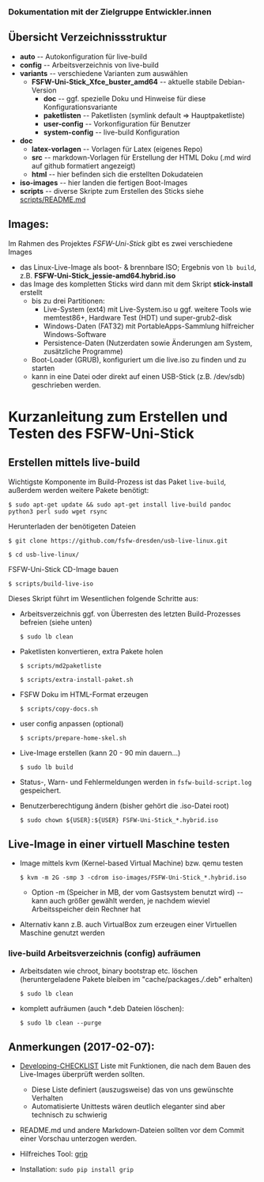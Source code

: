 ### Dokumentation mit der Zielgruppe Entwickler.innen

## Übersicht Verzeichnissstruktur

* __auto__    -- Autokonfiguration für live-build
* __config__    -- Arbeitsverzeichnis von live-build
* __variants__    -- verschiedene Varianten zum auswählen
   - __FSFW-Uni-Stick_Xfce_buster_amd64__ -- aktuelle stabile Debian-Version
      - __doc__ -- ggf. spezielle Doku und Hinweise für diese Konfigurationsvariante
      - __paketlisten__ -- Paketlisten (symlink default => Hauptpaketliste)
      - __user-config__ -- Vorkonfiguration für Benutzer
      - __system-config__ -- live-build Konfiguration
* __doc__
   - __latex-vorlagen__ -- Vorlagen für Latex (eigenes Repo)
   - __src__ -- markdown-Vorlagen für Erstellung der HTML Doku (.md wird auf github formatiert angezeigt)
   - __html__ -- hier befinden sich die erstellten Dokudateien
* __iso-images__ -- hier landen die fertigen Boot-Images
* __scripts__ -- diverse Skripte zum Erstellen des Sticks siehe [scripts/README.md](../scripts/README.md)

## Images:
Im Rahmen des Projektes *FSFW-Uni-Stick* gibt es zwei verschiedene Images
* das Linux-Live-Image als boot- & brennbare ISO; Ergebnis von `lb build`, z.B. **FSFW-Uni-Stick_jessie-amd64.hybrid.iso**
* das Image des kompletten Sticks wird dann mit dem Skript **stick-install** erstellt
    * bis zu drei Partitionen:
        * Live-System (ext4) mit Live-System.iso u ggf. weitere Tools wie memtest86+, Hardware Test (HDT) und super-grub2-disk
        * Windows-Daten (FAT32) mit PortableApps-Sammlung hilfreicher Windows-Software
        * Persistence-Daten (Nutzerdaten sowie Änderungen am System, zusätzliche Programme)
    * Boot-Loader (GRUB), konfiguriert um die live.iso zu finden und zu starten
    * kann in eine Datei oder direkt auf einen USB-Stick (z.B. /dev/sdb) geschrieben werden.

# Kurzanleitung zum Erstellen und Testen des FSFW-Uni-Stick

## Erstellen mittels live-build

Wichtigste Komponente im Build-Prozess ist das Paket `live-build`, außerdem werden weitere Pakete benötigt:

    $ sudo apt-get update && sudo apt-get install live-build pandoc python3 perl sudo wget rsync

Herunterladen der benötigeten Dateien

  ` $ git clone https://github.com/fsfw-dresden/usb-live-linux.git `

  ` $ cd usb-live-linux/ `

FSFW-Uni-Stick CD-Image bauen

  ` $ scripts/build-live-iso `

Dieses Skript führt im Wesentlichen folgende Schritte aus:

* Arbeitsverzeichnis ggf. von Überresten des letzten Build-Prozesses befreien (siehe unten)

    ` $ sudo lb clean `

* Paketlisten konvertieren, extra Pakete holen

  ` $ scripts/md2paketliste `

  ` $ scripts/extra-install-paket.sh `

* FSFW Doku im HTML-Format erzeugen

  ` $ scripts/copy-docs.sh `

* user config anpassen (optional)

  ` $ scripts/prepare-home-skel.sh `

* Live-Image erstellen (kann 20 - 90 min dauern...)

  ` $ sudo lb build `

 * Status-, Warn- und Fehlermeldungen werden in `fsfw-build-script.log` gespeichert.

* Benutzerberechtigung ändern (bisher gehört die .iso-Datei root)

  ` $ sudo chown ${USER}:${USER} FSFW-Uni-Stick_*.hybrid.iso `

## Live-Image in einer virtuell Maschine testen

* Image mittels kvm (Kernel-based Virtual Machine) bzw. qemu testen

  ` $ kvm -m 2G -smp 3 -cdrom iso-images/FSFW-Uni-Stick_*.hybrid.iso `

  * Option -m (Speicher in MB, der vom Gastsystem benutzt wird) -- kann auch größer gewählt werden, je nachdem wieviel Arbeitsspeicher dein Rechner hat

* Alternativ kann z.B. auch VirtualBox zum erzeugen einer Virtuellen Maschine genutzt werden


### live-build Arbeitsverzeichnis (config) aufräumen 

* Arbeitsdaten wie chroot, binary bootstrap etc. löschen (heruntergeladene Pakete bleiben im "cache/packages.*/*.deb" erhalten)

  ` $ sudo lb clean `

* komplett aufräumen (auch *.deb Dateien löschen):

  ` $ sudo lb clean --purge `

## Anmerkungen (2017-02-07):
* [Developing-CHECKLIST](Developing-CHECKLIST.md) Liste mit Funktionen, die nach dem Bauen des Live-Images überprüft werden sollten.
  * Diese Liste definiert (auszugsweise) das von uns gewünschte Verhalten
  * Automatisierte Unittests wären deutlich eleganter sind aber technisch zu schwierig

* README.md und andere Markdown-Dateien sollten vor dem Commit einer Vorschau unterzogen werden.
 * Hilfreiches Tool: [grip](https://github.com/joeyespo/grip)
 * Installation: `sudo pip install grip`

